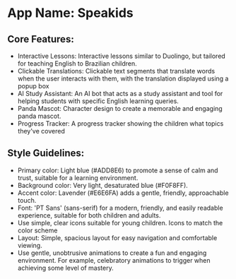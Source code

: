 # **App Name**: Speakids

## Core Features:

- Interactive Lessons: Interactive lessons similar to Duolingo, but tailored for teaching English to Brazilian children.
- Clickable Translations: Clickable text segments that translate words when the user interacts with them, with the translation displayed using a popup box
- AI Study Assistant: An AI bot that acts as a study assistant and tool for helping students with specific English learning queries.
- Panda Mascot: Character design to create a memorable and engaging panda mascot.
- Progress Tracker: A progress tracker showing the children what topics they've covered

## Style Guidelines:

- Primary color: Light blue (#ADD8E6) to promote a sense of calm and trust, suitable for a learning environment.
- Background color: Very light, desaturated blue (#F0F8FF).
- Accent color: Lavender (#E6E6FA) adds a gentle, friendly, approachable touch.
- Font: 'PT Sans' (sans-serif) for a modern, friendly, and easily readable experience, suitable for both children and adults.
- Use simple, clear icons suitable for young children. Icons to match the color scheme
- Layout: Simple, spacious layout for easy navigation and comfortable viewing.
- Use gentle, unobtrusive animations to create a fun and engaging environment. For example, celebratory animations to trigger when achieving some level of mastery.